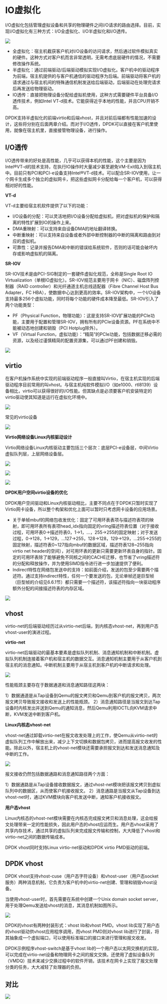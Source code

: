 # IO虚拟化

I/O虚拟化包括管理虚拟设备和共享的物理硬件之间I/O请求的路由选择。目前，实现I/O虚拟化有三种方式：I/O全虚拟化、I/O半虚拟化和I/O透传。

![](/images/14780764018311.jpg)

- 全虚拟化：宿主机截获客户机对I/O设备的访问请求，然后通过软件模拟真实的硬件。这种方式对客户机而言非常透明，无需考虑底层硬件的情况，不需要修改操作系统。
- 半虚拟化：通过前端驱动/后端驱动模拟实现I/O虚拟化。客户机中的驱动程序为前端，宿主机提供的与客户机通信的驱动程序为后端。前端驱动将客户机的请求通过与宿主机间的特殊通信机制发送给后端驱动，后端驱动在处理完请求后再发送给物理驱动。
- IO透传：直接把物理设备分配给虚拟机使用，这种方式需要硬件平台具备I/O透传技术，例如Intel VT-d技术。它能获得近乎本地的性能，并且CPU开销不高。

DPDK支持半虚拟化的前端virtio和后端vhost，并且对前后端都有性能加速的设计，这些将分别在后面两章介绍。而对于I/O透传，DPDK可以直接在客户机里使用，就像在宿主机里，直接接管物理设备，进行操作。

## I/O透传

I/O透传带来的好处是高性能，几乎可以获得本机的性能，这个主要是因为Intel®VT-d的技术支持，在执行IO操作时大量减少甚至避免VM-Exit陷入到宿主机中。目前只有PCI和PCI-e设备支持Intel®VT-d技术。可以配合SR-IOV使用，让一个网卡生成多个独立的虚拟网卡，把这些虚拟网卡分配给每一个客户机，可以获得相对好的性能。

**VT-d**

VT-d主要给宿主机软件提供了以下的功能：

- I/O设备的分配：可以灵活地把I/O设备分配给虚拟机，把对虚拟机的保护和隔离的特性扩展到IO的操作上来。
- DMA重映射：可以支持来自设备DMA的地址翻译转换。
- 中断重映射：可以支持来自设备或者外部中断控制器的中断的隔离和路由到对应的虚拟机。
- 可靠性：记录并报告DMA和中断的错误给系统软件，否则的话可能会破坏内存或影响虚拟机的隔离。

**SR-IOV**

SR-IOV技术是由PCI-SIG制定的一套硬件虚拟化规范，全称是Single Root IO Virtualization（单根IO虚拟化）。SR-IOV规范主要用于网卡（NIC）、磁盘阵列控制器（RAID controller）和光纤通道主机总线适配器（Fibre Channel Host Bus Adapter，FC HBA），使数据中心达到更高的效率。SR-IOV架构中，一个I/O设备支持最多256个虚拟功能，同时将每个功能的硬件成本降至最低。SR-IOV引入了两个功能类型：

- PF（Physical Function，物理功能）：这是支持SR-IOV扩展功能的PCIe功能，主要用于配置和管理SR-IOV，拥有所有的PCIe设备资源。PF在系统中不能被动态地创建和销毁（PCI Hotplug除外）。
- VF（Virtual Function，虚拟功能）：“精简”的PCIe功能，包括数据迁移必需的资源，以及经过谨慎精简的配置资源集，可以通过PF创建和销毁。

![](/images/14780767818897.jpg)

## virtio

在客户机操作系统中实现的前端驱动程序一般直接叫Virtio，在宿主机实现的后端驱动程序目前常用的叫vhost。与宿主机纯软件模拟I/O（如e1000、rtl8139）设备相比，virtio可以获得很好的I/O性能。但其缺点是必须要客户机安装特定的virtio驱动使其知道是运行在虚拟化环境中。

![](/images/14780771218787.jpg)

常见的virtio设备

![](/images/14780772935030.jpg)

**Virtio网络设备Linux内核驱动设计**

Virtio网络设备Linux内核驱动主要包括三个层次：底层PCI-e设备层，中间Virtio虚拟队列层，上层网络设备层。

![](/images/14780774195208.jpg)

![](/images/14780774275758.jpg)

![](/images/14780774376877.jpg)

**DPDK用户空间virtio设备的优化**

DPDK用户空间驱动和Linux内核驱动相比，主要不同点在于DPDK只暂时实现了Virtio网卡设备，所以整个构架和优化上面可以暂时只考虑网卡设备的应用场景。

* 关于单帧mbuf的网络包收发优化：固定了可用环表表项与描述符表项的映射，即可用环表所有表项head_idx指向固定的vring描述符表位置（对于接收过程，可用环表0->描述符表0，1->1，…，255->255的固定映射；对于发送过程，0->128，1->129，…127->255，128->128，129->129，…255->255的固定映射，描述符表0~127指向mbuf的数据区域，描述符表128~255指向virtio net header的空间），对可用环表的更新只需要更新环表自身的指针。固定的可用环表除了能够避免不同核之间的CACHE迁移，也节省了vring描述符的分配和释放操作，并为使用SIMD指令进行进一步加速提供了便利。
* Indirect特性在网络包发送中的支持：如前面介绍，发送的包至少需要两个描述符。通过支持indirect特性，任何一个要发送的包，无论单帧还是巨型帧（巨型帧的介绍见6.6.1节）都只需要一个描述符，该描述符指向一块驱动程序额外分配的间接描述符表的内存区域。

![](/images/14780777356790.jpg)

## vhost

virtio-net的后端驱动经历过从virtio-net后端，到内核态vhost-net，再到用户态vhost-user的演进过程。

**virtio-net**

virtio-net后端驱动的最基本要素是虚拟队列机制、消息通知机制和中断机制。虚拟队列机制连接着客户机和宿主机的数据交互。消息通知机制主要用于从客户机到宿主机的消息通知。中断机制主要用于从宿主机到客户机的中断请求和处理。

![](/images/14782292268319.jpg)

性能瓶颈主要存在于数据通道和消息通知路径这两块：

1）数据通道是从Tap设备到Qemu的报文拷贝和Qemu到客户机的报文拷贝，两次报文拷贝导致报文接收和发送上的性能瓶颈。
2）消息通知路径是当报文到达Tap设备时内核发出并送到Qemu的通知消息，然后Qemu利用IOCTL向KVM请求中断，KVM发送中断到客户机。

**Linux内核态vhost-net**

vhost-net通过卸载virtio-net在报文收发处理上的工作，使Qemu从virtio-net的虚拟队列工作中解放出来，减少上下文切换和数据包拷贝，进而提高报文收发的性能。除此以外，宿主机上的vhost-net模块还需要承担报文到达和发送消息通知及中断的工作。

![](/images/14782293826371.jpg)

报文接收仍然包括数据通路和消息通知路径两个方面：

1）数据通路是从Tap设备接收数据报文，通过vhost-net模块把该报文拷贝到虚拟队列中的数据区，从而使客户机接收报文。
2）消息通路是当报文从Tap设备到达vhost-net时，通过KVM模块向客户机发送中断，通知客户机接收报文。

**用户态vhost**

Linux内核态的vhost-net模块需要在内核态完成报文拷贝和消息处理，这会给报文处理带来一定的性能损失，因此用户态的vhost应运而生。用户态vhost采用了共享内存技术，通过共享的虚拟队列来完成报文传输和控制，大大降低了vhost和virtio-net之间的数据传输成本。

DPDK vhost同时支持Linux virtio-net驱动和DPDK virtio PMD驱动的前端。

## DPDK vhost

DPDK vhost支持vhost-cuse（用户态字符设备）和vhost-user（用户态socket服务）两种消息机制，它负责为客户机中的virtio-net创建、管理和销毁vhost设备。

当使用vhost-user时，首先需要在系统中创建一个Unix domain socket server，用于处理Qemu发送给vhost的消息，其消息机制如图所示。

![](/images/14782296135151.jpg)

DPDK的vhost有两种封装形式：vhost lib和vhost PMD。vhost lib实现了用户态的vhost驱动供vhost应用程序调用，而vhost PMD则对vhost lib进行了封装，将其抽象成一个虚拟端口，可以使用标准端口的接口来进行管理和报文收发。

DPDK示例程序vhost-switch是基于vhost lib的一个用户态以太网交换机的实现，可以完成在virtio-net设备和物理网卡之间的报文交换。还使用了虚拟设备队列（VMDQ）技术来减少交换过程中的软件开销，该技术在网卡上实现了报文处理分类的任务，大大减轻了处理器的负担。

## 对比

![](/images/14782303028108.jpg)



